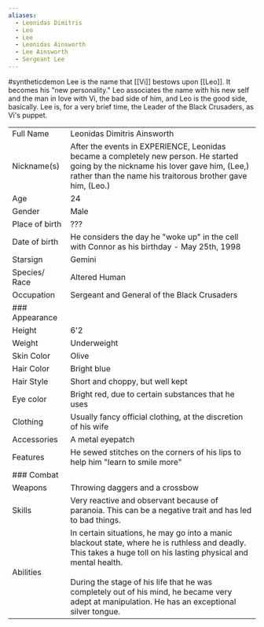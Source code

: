 ```yaml
---
aliases:
  - Leonidas Dimitris
  - Leo
  - Lee
  - Leonidas Ainsworth
  - Lee Ainsworth
  - Sergeant Lee
---
```

#syntheticdemon 
Lee is the name that [[Vi]] bestows upon [[Leo]]. It becomes his "new personality." Leo associates the name with his new self and the man in love with Vi, the bad side of him, and Leo is the good side, basically. Lee is, for a very brief time, the Leader of the Black Crusaders, as Vi's puppet.

|   |   |
|---|---|
|Full Name|Leonidas Dimitris Ainsworth|
|Nickname(s)|After the events in EXPERIENCE, Leonidas became a completely new person. He started going by the nickname his lover gave him, (Lee,) rather than the name his traitorous brother gave him, (Leo.)|
|Age|24|
|Gender|Male|
|Place of birth|???|
|Date of birth|He considers the day he "woke up" in the cell with Connor as his birthday - May 25th, 1998|
|Starsign|Gemini|
|Species/ Race|Altered Human|
|Occupation|Sergeant and General of the Black Crusaders|
|### Appearance||
|Height|6'2|
|Weight|Underweight|
|Skin Color|Olive|
|Hair Color|Bright blue|
|Hair Style|Short and choppy, but well kept|
|Eye color|Bright red, due to certain substances that he uses|
|Clothing|Usually fancy official clothing, at the discretion of his wife|
|Accessories|A metal eyepatch|
|Features|He sewed stitches on the corners of his lips to help him "learn to smile more"|
|### Combat||
|Weapons|Throwing daggers and a crossbow|
|Skills|Very reactive and observant because of paranoia. This can be a negative trait and has led to bad things.|
|Abilities|In certain situations, he may go into a manic blackout state, where he is ruthless and deadly. This takes a huge toll on his lasting physical and mental health.<br><br>During the stage of his life that he was completely out of his mind, he became very adept at manipulation. He has an exceptional silver tongue.|